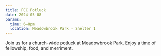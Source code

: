 ```yaml
---
title: FCC Potluck
date: 2024-05-08
params:
  time: 6–8pm
  location: Meadowbrook Park - Shelter 1
---
```

Join us for a church-wide potluck at Meadowbrook Park. Enjoy a time of fellowship, food, and merriment. 

<!--more-->
